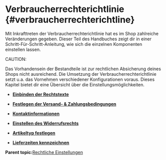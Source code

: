 # Verbraucherrechterichtlinie {#verbraucherrechterichtline}

Mit Inkrafttreten der Verbraucherrechterichtlinie hat es im Shop zahlreiche Veränderungen gegeben. Dieser Teil des Handbuches zeigt dir in einer Schritt-Für-Schritt-Anleitung, wie sich die einzelnen Komponenten einstellen lassen.

CAUTION:

Das Vorhandensein der Bestandteile ist zur rechtlichen Absicherung deines Shops nicht ausreichend. Die Umsetzung der Verbraucherrechterichtlinie setzt u.a. das Vornehmen verschiedener Konfigurationen voraus. Dieses Kapitel bietet dir eine Übersicht über die Einstellungsmöglichkeiten.

-   **[Einbinden der Rechtstexte](4_5_3a_Einbinden_der_Rechtstexte.md)**  

-   **[Festlegen der Versand- & Zahlungsbedingungen](4_5_3b_Festlegen_der_Versand_AND_Zahlungsbedingungen.md)**  

-   **[Kontaktinformationen](4_5_3c_Kontaktinformationen.md)**  

-   **[Einstellen des Widerrufsrechts](4_5_3d_Einstellen_des_Widerrufsrechts.md)**  

-   **[Artikeltyp festlegen](4_5_3e_Artikeltyp_festlegen.md)**  

-   **[Lieferzeiten kennzeichnen](4_5_3f_Lieferzeiten_kennzeichnen.md)**  


**Parent topic:**[Rechtliche Einstellungen](4_5_Rechtliche_Einstellung.md)

